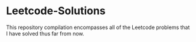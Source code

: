 # Leetcode-Solutions
This repository compilation encompasses all of the Leetcode problems that I have solved thus far from now.
